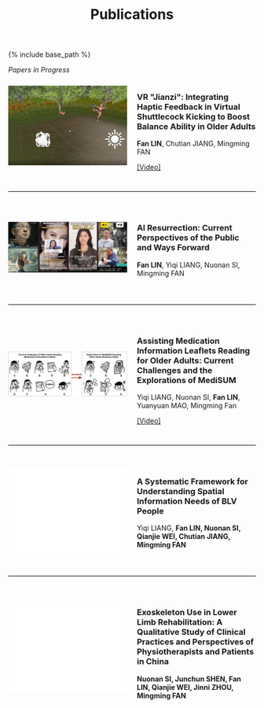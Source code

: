 ﻿---
layout: archive
title: "Publications"
permalink: /publications/
author_profile: true
---

{% include base_path %}

*Papers in Progress*

<div style="display: flex; align-items: center; margin-bottom: 40px;">
  <div style="flex: 1;">
    <img src='/images/pub1.jpg' style="width: 100%; max-width: 300px;">
  </div>
  <div style="flex: 1; padding-left: 20px;">
    <h3>VR "Jianzi": Integrating Haptic Feedback in Virtual Shuttlecock Kicking to Boost Balance Ability in Older Adults</h3>
    <p><strong>Fan LIN</strong>, Chutian JIANG, Mingming FAN</p>
    <a href="/files/shuttlecock.mp4">[Video]</a>
  </div>
</div>

<hr style="border: 0; border-top: 1px solid #ccc; margin: 40px 0;">

<div style="display: flex; align-items: center; margin-bottom: 40px;">
  <div style="flex: 1;">
    <img src='/images/pub2.jpg' style="width: 100%; max-width: 300px;">
  </div>
  <div style="flex: 1; padding-left: 20px;">
    <h3>AI Resurrection: Current Perspectives of the Public and Ways Forward</h3>
    <p><strong>Fan LIN</strong>, Yiqi LIANG, Nuonan SI, Mingming FAN</p>
  </div>
</div>

<hr style="border: 0; border-top: 1px solid #ccc; margin: 40px 0;">

<div style="display: flex; align-items: center; margin-bottom: 40px;">
  <div style="flex: 1;">
    <img src='/images/pub3.jpg' style="width: 100%; max-width: 300px;">
  </div>
  <div style="flex: 1; padding-left: 20px;">
    <h3>Assisting Medication Information Leaflets Reading for Older Adults: Current Challenges and the Explorations of MediSUM</h3>
    <p>Yiqi LIANG, Nuonan SI, <strong>Fan LIN</strong>, Yuanyuan MAO, Mingming Fan</p>
    <a href="/files/medisum.mp4">[Video]</a>
  </div>
</div>

<hr style="border: 0; border-top: 1px solid #ccc; margin: 40px 0;">

<div style="display: flex; align-items: center; margin-bottom: 40px;">
  <div style="flex: 1;">
    <img src='/images/pubwhite.jpg' style="width: 100%; max-width: 300px;">
  </div>
  <div style="flex: 1; padding-left: 20px;">
    <h3>A Systematic Framework for Understanding Spatial Information Needs of BLV People</h3>
    <p>Yiqi LIANG, <strong>Fan LIN<strong>, Nuonan SI, Qianjie WEI, Chutian JIANG, Mingming FAN</p>
  </div>
</div>

<hr style="border: 0; border-top: 1px solid #ccc; margin: 40px 0;">

<div style="display: flex; align-items: center; margin-bottom: 40px;">
  <div style="flex: 1;">
    <img src='/images/pubwhite.jpg' style="width: 100%; max-width: 300px;">
  </div>
  <div style="flex: 1; padding-left: 20px;">
    <h3>Exoskeleton Use in Lower Limb Rehabilitation: A Qualitative Study of Clinical Practices and Perspectives of Physiotherapists and Patients in China</h3>
    <p>Nuonan SI, Junchun SHEN, <strong>Fan LIN<strong>, Qianjie WEI, Jinni ZHOU, Mingming FAN</p>
  </div>
</div>
